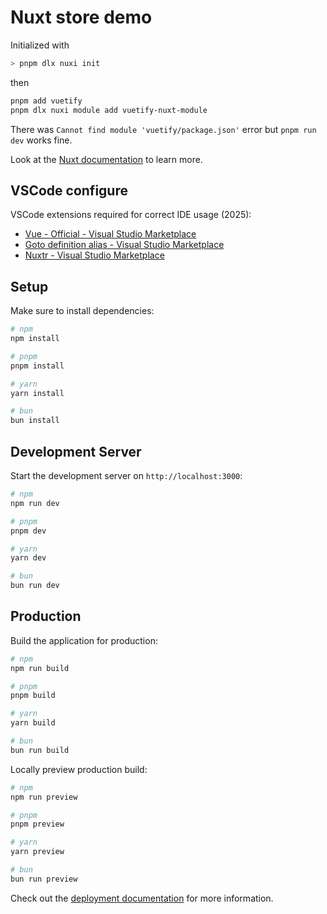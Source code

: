 # Nuxt store demo

Initialized with

```bash
> pnpm dlx nuxi init
```

then

```bash
pnpm add vuetify
pnpm dlx nuxi module add vuetify-nuxt-module
```

There was `Cannot find module 'vuetify/package.json'` error but `pnpm run dev` works fine.

Look at the [Nuxt documentation](https://nuxt.com/docs/getting-started/introduction) to learn more.

## VSCode configure

VSCode extensions required for correct IDE usage (2025):

- [Vue - Official - Visual Studio Marketplace](https://marketplace.visualstudio.com/items?itemName=Vue.volar)
- [Goto definition alias - Visual Studio Marketplace](https://marketplace.visualstudio.com/items?itemName=antfu.goto-alias)
- [Nuxtr - Visual Studio Marketplace](https://marketplace.visualstudio.com/items?itemName=Nuxtr.nuxtr-vscode)

## Setup

Make sure to install dependencies:

```bash
# npm
npm install

# pnpm
pnpm install

# yarn
yarn install

# bun
bun install
```

## Development Server

Start the development server on `http://localhost:3000`:

```bash
# npm
npm run dev

# pnpm
pnpm dev

# yarn
yarn dev

# bun
bun run dev
```

## Production

Build the application for production:

```bash
# npm
npm run build

# pnpm
pnpm build

# yarn
yarn build

# bun
bun run build
```

Locally preview production build:

```bash
# npm
npm run preview

# pnpm
pnpm preview

# yarn
yarn preview

# bun
bun run preview
```

Check out the [deployment documentation](https://nuxt.com/docs/getting-started/deployment) for more information.
